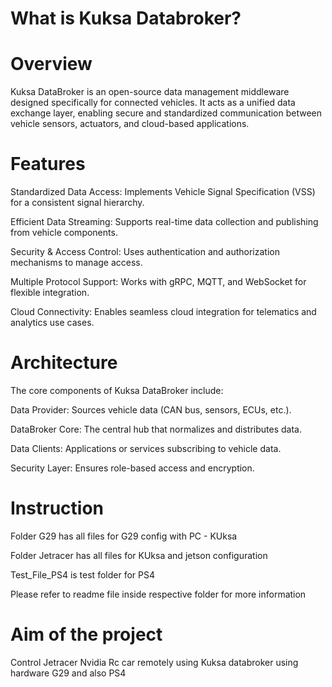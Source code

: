 
# What is Kuksa Databroker?

# Overview

Kuksa DataBroker is an open-source data management middleware designed specifically for connected vehicles. It acts as a unified data exchange layer, enabling secure and standardized communication between vehicle sensors, actuators, and cloud-based applications.

# Features

Standardized Data Access: Implements Vehicle Signal Specification (VSS) for a consistent signal hierarchy.

Efficient Data Streaming: Supports real-time data collection and publishing from vehicle components.

Security & Access Control: Uses authentication and authorization mechanisms to manage access.

Multiple Protocol Support: Works with gRPC, MQTT, and WebSocket for flexible integration.

Cloud Connectivity: Enables seamless cloud integration for telematics and analytics use cases.

# Architecture

The core components of Kuksa DataBroker include:

Data Provider: Sources vehicle data (CAN bus, sensors, ECUs, etc.).

DataBroker Core: The central hub that normalizes and distributes data.

Data Clients: Applications or services subscribing to vehicle data.

Security Layer: Ensures role-based access and encryption.

# Instruction

Folder G29 has all files for G29 config with PC - KUksa

Folder Jetracer has all files for KUksa and jetson configuration

Test_File_PS4 is test folder for PS4

Please refer to readme file inside respective folder for more information

# Aim of the project

Control Jetracer Nvidia Rc car remotely using Kuksa databroker using hardware G29 and also PS4 
